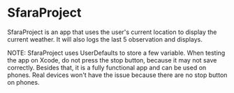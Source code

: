 # SfaraProject

SfaraProject is an app that uses the user's current location to display the current weather. It will also logs the last 5 observation and displays.

NOTE: SfaraProject uses UserDefaults to store a few variable. When testing the app on Xcode, do not press the stop button, because it may not save correctly. Besides that, it is a fully functional app and can be used on phones. Real devices won't have the issue because there are no stop button on phones.
